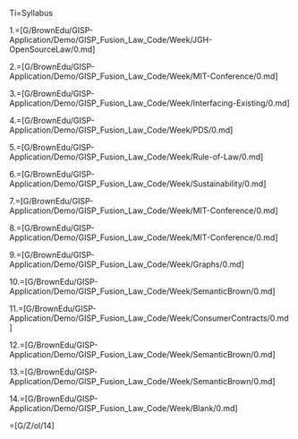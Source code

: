 Ti=Syllabus

1.=[G/BrownEdu/GISP-Application/Demo/GISP_Fusion_Law_Code/Week/JGH-OpenSourceLaw/0.md]

2.=[G/BrownEdu/GISP-Application/Demo/GISP_Fusion_Law_Code/Week/MIT-Conference/0.md]

3.=[G/BrownEdu/GISP-Application/Demo/GISP_Fusion_Law_Code/Week/Interfacing-Existing/0.md]

4.=[G/BrownEdu/GISP-Application/Demo/GISP_Fusion_Law_Code/Week/PDS/0.md]

5.=[G/BrownEdu/GISP-Application/Demo/GISP_Fusion_Law_Code/Week/Rule-of-Law/0.md]

6.=[G/BrownEdu/GISP-Application/Demo/GISP_Fusion_Law_Code/Week/Sustainability/0.md]

7.=[G/BrownEdu/GISP-Application/Demo/GISP_Fusion_Law_Code/Week/MIT-Conference/0.md]

8.=[G/BrownEdu/GISP-Application/Demo/GISP_Fusion_Law_Code/Week/MIT-Conference/0.md]

9.=[G/BrownEdu/GISP-Application/Demo/GISP_Fusion_Law_Code/Week/Graphs/0.md]

10.=[G/BrownEdu/GISP-Application/Demo/GISP_Fusion_Law_Code/Week/SemanticBrown/0.md]

11.=[G/BrownEdu/GISP-Application/Demo/GISP_Fusion_Law_Code/Week/ConsumerContracts/0.md]


12.=[G/BrownEdu/GISP-Application/Demo/GISP_Fusion_Law_Code/Week/SemanticBrown/0.md]

13.=[G/BrownEdu/GISP-Application/Demo/GISP_Fusion_Law_Code/Week/SemanticBrown/0.md]

14.=[G/BrownEdu/GISP-Application/Demo/GISP_Fusion_Law_Code/Week/Blank/0.md]

=[G/Z/ol/14]
